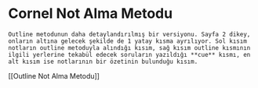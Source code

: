 # Cornel Not Alma Metodu
    Outline metodunun daha detaylandırılmış bir versiyonu. Sayfa 2 dikey, onların altına gelecek şekilde de 1 yatay kısma ayrılıyor. Sol kısım notların outline metoduyla alındığı kısım, sağ kısım outline kısmının ilgili yerlerine tekabül edecek soruların yazıldığı **cue** kısmı, en alt kısım ise notlarının bir özetinin bulunduğu kısım.

[[Outline Not Alma Metodu]]

